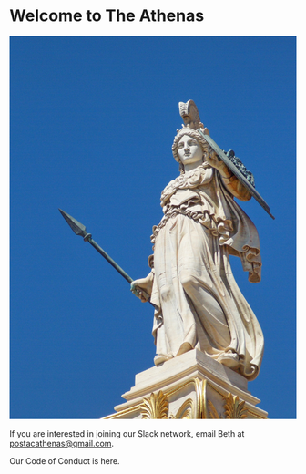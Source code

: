 
# Welcome to The Athenas

![Athena](athena.jpg)


If you are interested in joining our Slack network, email Beth at postacathenas@gmail.com.

Our Code of Conduct is here. 
